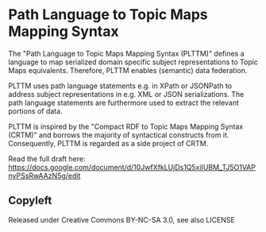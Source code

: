# Path Language to Topic Maps Mapping Syntax

The "Path Language to Topic Maps Mapping Syntax (PLTTM)" defines a language to map 
serialized domain specific subject representations to Topic Maps equivalents. 
Therefore, PLTTM enables (semantic) data federation.

PLTTM uses path language statements e.g. in XPath  or JSONPath to address subject 
representations in e.g. XML or JSON serializations. The path language statements are 
furthermore used to extract the relevant portions of data.

PLTTM is inspired by the "Compact RDF to Topic Maps Mapping Syntax (CRTM)" and 
borrows the majority of syntactical constructs from it. Consequently, PLTTM is regarded 
as a side project of CRTM.

Read the full draft here: 
https://docs.google.com/document/d/10JwfXfkLUjDs1Q5xiIUBM_TJ5O1VAPnyPSsRwAAzN5g/edit

## Copyleft

Released under Creative Commons BY-NC-SA 3.0, see also LICENSE